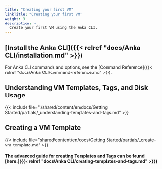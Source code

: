 ```yaml
---
title: "Creating your first VM"
linkTitle: "Creating your first VM"
weight: 3
description: >
  Create your first VM using the Anka CLI.
---
```


## [Install the Anka CLI]({{< relref "docs/Anka CLI/installation.md" >}})

For Anka CLI commands and options, see the [Command Reference]({{< relref "docs/Anka CLI/command-reference.md" >}}).

## Understanding VM Templates, Tags, and Disk Usage

{{< include file="./shared/content/en/docs/Getting Started/partials/_understanding-templates-and-tags.md" >}}

## Creating a VM Template

{{< include file="shared/content/en/docs/Getting Started/partials/_create-vm-template.md" >}}

#### The advanced guide for creating Templates and Tags can be found [here.]({{< relref "docs/Anka CLI/creating-templates-and-tags.md" >}})